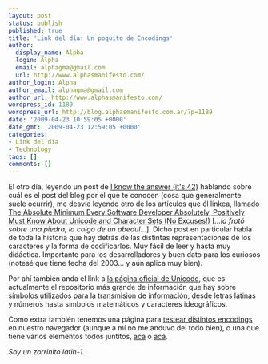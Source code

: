 ```yaml
---
layout: post
status: publish
published: true
title: 'Link del día: Un poquito de Encodings'
author:
  display_name: Alpha
  login: Alpha
  email: alphagma@gmail.com
  url: http://www.alphasmanifesto.com/
author_login: Alpha
author_email: alphagma@gmail.com
author_url: http://www.alphasmanifesto.com/
wordpress_id: 1189
wordpress_url: http://blog.alphasmanifesto.com.ar/?p=1189
date: '2009-04-23 10:59:05 +0000'
date_gmt: '2009-04-23 12:59:05 +0000'
categories:
- Link del día
- Technology
tags: []
comments: []
---
```


El otro día, leyendo un post de <a href="http://blogs.msdn.com/abhinaba/archive/2009/04/20/what-post-are-you-known-for.aspx">I know the answer (it's 42)</a> hablando sobre cuál es el post del blog por el que te conocen (cosa que generalmente suele ocurrir), me desvíe leyendo otro de los artículos que él linkea, llamado <a href="http://www.joelonsoftware.com/articles/Unicode.html">The Absolute Minimum Every Software Developer Absolutely, Positively Must Know About Unicode and Character Sets (No Excuses!)</a> [_...la frotó sobre una piedra, la colgó de un abedul..._]. Dicho post en particular habla de toda la historia que hay detrás de las distintas representaciones de los caracteres y la forma de codificarlos. Muy fácil de leer y hasta muy didáctica. Importante para los desarrolladores y buen dato para los curiosos (notesé que tiene fecha del 2003... y aún aplica muy bien).

Por ahí también anda el link a <a href="http://www.unicode.org/">la página oficial de Unicode</a>, que es actualmente el repositorio más grande de información que hay sobre símbolos utilizados para la transmisión de información, desde letras latinas y números hasta símbolos matemáticos y caracteres ideográficos.

Como extra también tenemos una página para <a href="http://www.j-a-b.net/web/char/codepage-test">testear distintos encodings</a> en nuestro navegador (aunque a mí no me anduvo del todo bien), o una que tiene varios elementos todos juntitos, <a href="http://www.ltg.ed.ac.uk/~richard/unicode-sample.html">acá</a> o <a href="http://www.madore.org/~david/misc/unitest/">acá</a>.

_Soy un zorrinito latin-1._
